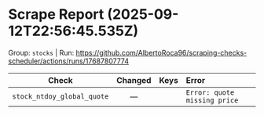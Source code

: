 # Scrape Report (2025-09-12T22:56:45.535Z)

Group: `stocks`  |  Run: https://github.com/AlbertoRoca96/scraping-checks-scheduler/actions/runs/17687807774

| Check | Changed | Keys | Error |
|---|:---:|:--|:--|
| `stock_ntdoy_global_quote` | — |  | `Error: quote missing price` |
